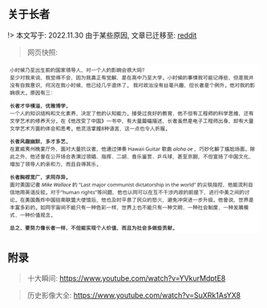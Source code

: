 ## 关于长者 <!-- {docsify-ignore} -->

!> 本文写于: 2022.11.30 由于某些原因, 文章已迁移至: [reddit](https://www.reddit.com/user/HuaJiZyy/comments/12f8ffx/%E5%85%B3%E4%BA%8E%E9%95%BF%E8%80%85/)

> 网页快照:  

![img](1.png ':size=80%')
## 附录 <!-- {docsify-ignore} -->

> 十大瞬间: https://www.youtube.com/watch?v=YVkurMdptE8  

> 历史影像大全: https://www.youtube.com/watch?v=SuXRk1AsYX8
